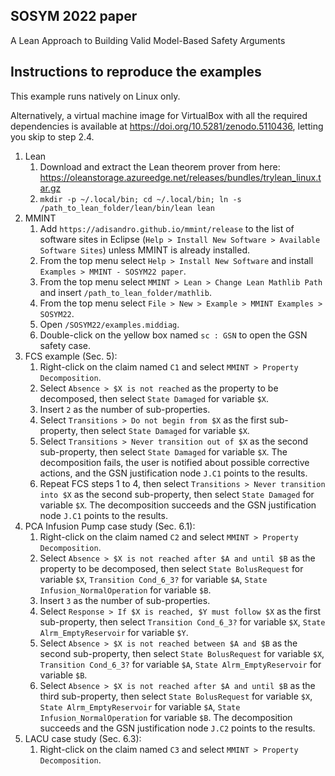 ## SOSYM 2022 paper

A Lean Approach to Building Valid Model-Based Safety Arguments

## Instructions to reproduce the examples

This example runs natively on Linux only.

Alternatively, a virtual machine image for VirtualBox with all the required dependencies is available at <https://doi.org/10.5281/zenodo.5110436>, letting you skip to step 2.4.

1. Lean
    1. Download and extract the Lean theorem prover from here: <https://oleanstorage.azureedge.net/releases/bundles/trylean_linux.tar.gz>
    2. `mkdir -p ~/.local/bin; cd ~/.local/bin; ln -s /path_to_lean_folder/lean/bin/lean lean`
2. MMINT
    1. Add `https://adisandro.github.io/mmint/release` to the list of software sites in Eclipse (`Help > Install New Software > Available Software Sites`) unless MMINT is already installed.
    2. From the top menu select `Help > Install New Software` and install `Examples > MMINT - SOSYM22 paper`.
    3. From the top menu select `MMINT > Lean > Change Lean Mathlib Path` and insert `/path_to_lean_folder/mathlib`.
    4. From the top menu select `File > New > Example > MMINT Examples > SOSYM22`.
    5. Open `/SOSYM22/examples.middiag`.
    6. Double-click on the yellow box named `sc : GSN` to open the GSN safety case.
3. FCS example (Sec. 5):
    1. Right-click on the claim named `C1` and select `MMINT > Property Decomposition`.
    2. Select `Absence > $X is not reached` as the property to be decomposed, then select `State Damaged` for variable `$X`.
    3. Insert `2` as the number of sub-properties.
    4. Select `Transitions > Do not begin from $X` as the first sub-property, then select `State Damaged` for variable `$X`.
    5. Select `Transitions > Never transition out of $X` as the second sub-property, then select `State Damaged` for variable `$X`. The decomposition fails, the user is notified about possible corrective actions, and the GSN justification node `J.C1` points to the results.
    6. Repeat FCS steps 1 to 4, then select `Transitions > Never transition into $X` as the second sub-property, then select `State Damaged` for variable `$X`. The decomposition succeeds and the GSN justification node `J.C1` points to the results.
4. PCA Infusion Pump case study (Sec. 6.1):
    1. Right-click on the claim named `C2` and select `MMINT > Property Decomposition`.
    2. Select `Absence > $X is not reached after $A and until $B` as the property to be decomposed, then select `State BolusRequest` for variable `$X`, `Transition Cond_6_3?` for variable `$A`, `State Infusion_NormalOperation` for variable `$B`.
    3. Insert `3` as the number of sub-properties.
    4. Select `Response > If $X is reached, $Y must follow $X` as the first sub-property, then select `Transition Cond_6_3?` for variable `$X`, `State Alrm_EmptyReservoir` for variable `$Y`.
    5. Select `Absence > $X is not reached between $A and $B` as the second sub-property, then select `State BolusRequest` for variable `$X`, `Transition Cond_6_3?` for variable `$A`, `State Alrm_EmptyReservoir` for variable `$B`.
    6. Select `Absence > $X is not reached after $A and until $B` as the third sub-property, then select `State BolusRequest` for variable `$X`, `State Alrm_EmptyReservoir` for variable `$A`, `State Infusion_NormalOperation` for variable `$B`. The decomposition succeeds and the GSN justification node `J.C2` points to the results.
5. LACU case study (Sec. 6.3):
    1. Right-click on the claim named `C3` and select `MMINT > Property Decomposition`.
